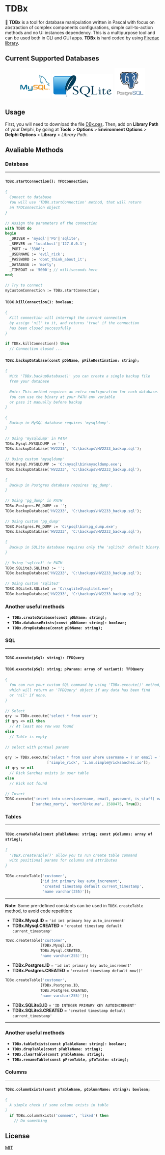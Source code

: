 # TDBx 
:mount_fuji: **TDBx** is a tool for database manipulation written in Pascal with focus on abstraction of complex components configurations, simple call-to-action methods and no UI instances dependency. This is a multipurpose tool and can be used both in CLI and GUI apps. **TDBx** is hard coded by using [Firedac library](http://docwiki.embarcadero.com/RADStudio/Tokyo/en/FireDAC).


## Current Supported Databases
<p align='center'>
<img src="assets/mysql.png" alt="Mysql Logo" height="100px" width="100px"> 
<img src="assets/sqlite.png" alt="SQLite Logo" height="80px" width="200px">
<img src="assets/psql.png" alt="PostgresSQL Logo" height="100px" width="100px">
</p>

## Usage

First, you will need to download the file <a href="DBx.pas" download>DBx.pas</a>. Then, add on **Library Path** of your Delphi, by going at **Tools** > **Options** > **Environment Options** > **Delphi Options** > **Library** > *Library Path*.


## Avaliable Methods

### Database
-------------
#### `TDBx.startConnection(): TFDConnection;`
```pascal
{
  Connect to database
  You will use 'TDBX.startConnection' method, that will return
  an TFDConnection object
}

// Assign the parameters of the connection
with TDBX do
begin
  _DRIVER = 'mysql'|'PG'|'sqlite';
  _SERVER := 'localhost'|'127.0.0.1';
  _PORT := '3306';
  _USERNAME := 'evil_rick';
  _PASSWORD := 'dont_think_about_it';
  _DATABASE := 'morty';
  _TIMEOUT := '5000'; // milliseconds here
end;
  
// Try to connect
myCustomConnection := TDBx.startConnection;
```

#### `TDBX.killConnection(): boolean;`
```pascal
{
  Kill connection will interrupt the current connection
  by assign 'nil' to it, and returns 'true' if the connection
  has been closed successfully
}

if TDBx.killConnection() then
  // Connection closed ...
```

#### `TDBx.backupDatabase(const pDbName, pFileDestination: string);`
```pascal
{
  With 'TDBx.backupDatabase()' you can create a single backup file
  from your database
  
  Note: This method requires an extra configuration for each database.
  You can use the binary at your PATH env variable 
  or pass it manually before backup
}

{
  Backup in MySQL database requires 'mysqldump'.
}
 
// Using 'mysqldump' in PATH
TDBx.Mysql.MYSQLDUMP := '';
TDBx.backupDatabase('HV2233', 'C:\backups\HV2233_backup.sql');

// Using custom 'mysqldump'
TDBX.Mysql.MYSQLDUMP := 'C:\mysql\bin\mysqldump.exe';
TDBx.backupDatabase('HV2233', 'C:\backups\HV2233_backup.sql');

{
  Backup in Postgres database requires 'pg_dump'.
}
 
// Using 'pg_dump' in PATH
TDBx.Postgres.PG_DUMP := '';
TDBx.backupDatabase('HV2233', 'C:\backups\HV2233_backup.sql');

// Using custom 'pg_dump'
TDBX.Postgres.PG_DUMP := 'C:\psql\bin\pg_dump.exe';
TDBx.backupDatabase('HV2233', 'C:\backups\HV2233_backup.sql');
  
{
  Backup in SQLite database requires only the 'sqlite3' default binary.
}
 
// Using 'sqlite3' in PATH
TDBx.SQLite3.SQLite3 := '';
TDBx.backupDatabase('HV2233', 'C:\backups\HV2233_backup.sql');

// Using custom 'sqlite3'
TDBX.SQLite3.SQLite3 := 'C:\sqlite3\sqlite3.exe';
TDBx.backupDatabase('HV2233', 'C:\backups\HV2233_backup.sql');
```

### Another useful methods
- **`TDBx.createDatabase(const pDbName: string);`**
- **`TDBx.databaseExists(const pDbName: string): boolean;`**
- **`TDBx.dropDatabase(const pDbName: string);`**

### SQL
--------
#### `TDBX.execute(pSql: string): TFDQuery`
#### `TDBX.execute(pSql: string; pParams: array of variant): TFDQuery`
```pascal
{
  You can run your custom SQL command by using 'TDBx.execute()' method,
  which will return an 'TFDQuery' object if any data has been find
  or 'nil' if none.
}

// Select
qry := TDBx.execute('select * from user');
if qry <> nil then
  // At least one row was found
else
  // Table is empty
  
// select with pontual params

qry := TDBx.execute('select * from user where username = ? or email = ?',
                   ['simple_rick', 'i.am.simple@ricksanchez.io']);
if qry <> nil 
  // Rick Sanchez exists in user table
else
  // Rick not found
  
// Insert
TDBX.execute('insert into users(username, email, password, is_staff) values(?, ?, ?, ?)',
            ['sanchez_morty', 'mort7@rkc.me', 1588475, True]);
```

### Tables
-----------
#### `TDBx.createTable(const pTableName: string; const pColumns: array of string);`
```pascal
{
  'TDBX.createTable()' allow you to run create table command 
  with positional params for columns and attributes
}
  
TDBx.createTable('customer', 
                ['id int primary key auto_increment',
                 'created timestamp default current_timestamp', 
                 'name varchar(255)']);
```
--------------------------------------------------------------------------------------------------------
**Note:** Some pre-defined constants can be used in `TDBX.createTable` method, to avoid code repetition:

- **TDBx.Mysql.ID** = `'id int primary key auto_increment'`
- **TDBx.Mysql.CREATED** = `'created timestamp default current_timestamp'`
```pascal
TDBx.createTable('customer', 
                [TDBx.Mysql.ID,
                TDBx.Mysql.CREATED,
                'name varchar(255)']);
```

- **TDBx.Postgres.ID** = `'id int primary key auto_increment'`
- **TDBx.Postgres.CREATED** = `'created timestamp default now()'`
```pascal
TDBx.createTable('customer', 
                [TDBx.Postgres.ID,
                TDBx.Postgres.CREATED,
                'name varchar(255)']);
```
- **TDBx.SQLite3.ID** = `'ID INTEGER PRIMARY KEY AUTOINCREMENT'`
- **TDBx.SQLite3.CREATED** = `'created timestamp default current_timestamp'`
--------------------------------------------------------------------------------------------------------

### Another useful methods
- **`TDBx.tableExists(const pTableName: string): boolean;`**
- **`TDBx.dropTable(const pTableName: string);`**
- **`TDBx.clearTable(const pTableName: string);`**
- **`TDBx.renameTable(const pFromTable, pToTable: string);`**

### Columns
------------
#### `TDBx.columnExists(const pTableName, pColumnName: string): boolean;`
```pascal
{
  A simple check if some column exists in table
}
  if TDBx.columnExists('comment', 'liked') then
    // Do something
```


## License
[MIT](https://github.com/abekroenem/TFaker/blob/master/LICENSE)
